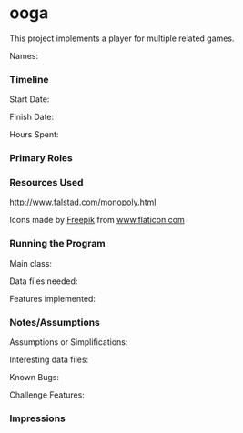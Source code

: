 ooga
====

This project implements a player for multiple related games.

Names:


### Timeline

Start Date: 

Finish Date: 

Hours Spent:

### Primary Roles


### Resources Used
http://www.falstad.com/monopoly.html

<div>Icons made by <a href="https://www.freepik.com" title="Freepik">Freepik</a> from <a href="https://www.flaticon.com/" title="Flaticon">www.flaticon.com</a></div>

### Running the Program

Main class:

Data files needed: 

Features implemented:



### Notes/Assumptions

Assumptions or Simplifications:

Interesting data files:

Known Bugs:

Challenge Features:


### Impressions

